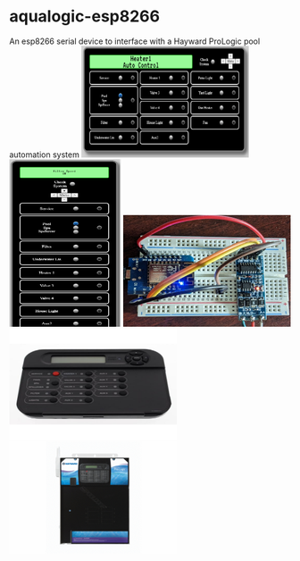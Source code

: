 # aqualogic-esp8266
 An esp8266 serial device to interface with a Hayward ProLogic pool automation system
<img src="images/desktop.png" alt="Image Description" width="300" height="200">
<img src="images/phone.PNG" alt="Image Description" width="200" height="300">
<img src="images/hardware.jpg" alt="Image Description" width="300" height="200">
<img src="images/display.jpg" alt="Image Description" width="300" height="200">
<img src="images/prologic.jpg" alt="Image Description" width="300" height="200">
